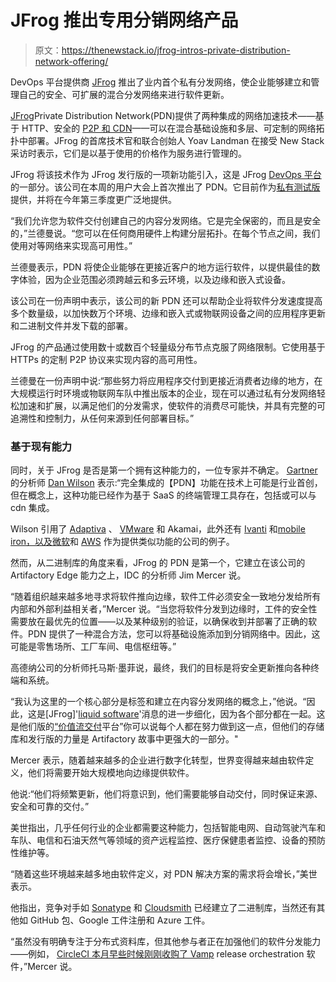 # JFrog 推出专用分销网络产品

> 原文：<https://thenewstack.io/jfrog-intros-private-distribution-network-offering/>

DevOps 平台提供商 [JFrog](https://jfrog.com/) 推出了业内首个私有分发网络，使企业能够建立和管理自己的安全、可扩展的混合分发网络来进行软件更新。

[JFrog](https://thenewstack.io/jfrog-its-a-liquid-world-and-developers-are-the-rainmakers/)Private Distribution Network(PDN)提供了两种集成的网络加速技术——基于 HTTP、安全的 [P2P 和 CDN](https://jfrog.com/solution-sheet/jfrog-artifactory-cdn-distribution-and-peer-to-peer-downloads/)——可以在混合基础设施和多层、可定制的网络拓扑中部署。JFrog 的首席技术官和联合创始人 Yoav Landman 在接受 New Stack 采访时表示，它们是以基于使用的价格作为服务进行管理的。

JFrog 将该技术作为 JFrog 发行版的一项新功能引入，这是 JFrog [DevOps 平台](https://jfrog.com/platform/)的一部分。该公司在本周的用户大会上首次推出了 PDN。它目前作为[私有测试版](https://jfrog.com/distribution-network)提供，并将在今年第三季度更广泛地提供。

“我们允许您为软件交付创建自己的内容分发网络。它是完全保密的，而且是安全的，”兰德曼说。“您可以在任何商用硬件上构建分层拓扑。在每个节点之间，我们使用对等网络来实现高可用性。”

兰德曼表示，PDN 将使企业能够在更接近客户的地方运行软件，以提供最佳的数字体验，因为企业范围必须跨越云和多云环境，以及边缘和嵌入式设备。

该公司在一份声明中表示，该公司的新 PDN 还可以帮助企业将软件分发速度提高多个数量级，以加快数万个环境、边缘和嵌入式或物联网设备之间的应用程序更新和二进制文件并发下载的部署。

JFrog 的产品通过使用数十或数百个轻量级分布节点克服了网络限制。它使用基于 HTTPs 的定制 P2P 协议来实现内容的高可用性。

兰德曼在一份声明中说:“那些努力将应用程序交付到更接近消费者边缘的地方，在大规模运行时环境或物联网车队中推出版本的企业，现在可以通过私有分发网络轻松加速和扩展，以满足他们的分发需求，使软件的消费尽可能快，并具有完整的可追溯性和控制力，从任何来源到任何部署目标。”

### 基于现有能力

同时，关于 JFrog 是否是第一个拥有这种能力的，一位专家并不确定。 [Gartner](https://www.gartner.com/) 的分析师 [Dan Wilson](https://www.linkedin.com/in/danmwilson/) 表示:“完全集成的【PDN】功能在技术上可能是行业首创，但在概念上，这种功能已经作为基于 SaaS 的终端管理工具存在，包括或可以与 cdn 集成。

Wilson 引用了 [Adaptiva](https://adaptiva.com/) 、 [VMware](https://www.vmware.com/) 和 Akamai，此外还有 [Ivanti](https://www.ivanti.com/) 和[mobile iron，以及](https://azure.microsoft.com/)[微软](https://azure.microsoft.com/)和 [AWS](https://aws.amazon.com/) 作为提供类似功能的公司的例子。

然而，从二进制库的角度来看，JFrog 的 PDN 是第一个，它建立在该公司的 Artifactory Edge 能力之上，IDC 的分析师 Jim Mercer 说。

“随着组织越来越多地寻求将软件推向边缘，软件工件必须安全一致地分发给所有内部和外部利益相关者，”Mercer 说。“当您将软件分发到边缘时，工件的安全性需要放在最优先的位置——以及某种级别的验证，以确保收到并部署了正确的软件。PDN 提供了一种混合方法，您可以将基础设施添加到分销网络中。因此，这可能是零售场所、工厂车间、电信枢纽等。”

高德纳公司的分析师托马斯·墨菲说，最终，我们的目标是将安全更新推向各种终端和系统。

“我认为这里的一个核心部分是标签和建立在内容分发网络的概念上，”他说。“因此，这是[JFrog]'[liquid software](https://jfrog.com/whitepaper/a-vision-of-liquid-software/)'消息的进一步细化，因为各个部分都在一起。这是他们版的[“价值流交付](https://searchsoftwarequality.techtarget.com/news/252499403/Tasktop-brings-new-visibility-to-value-stream-management)平台”你可以说每个人都在努力做到这一点，但他们的存储库和发行版的力量是 Artifactory 故事中更强大的一部分。"

Mercer 表示，随着越来越多的企业进行数字化转型，世界变得越来越由软件定义，他们将需要开始大规模地向边缘提供软件。

他说:“他们将频繁更新，他们将意识到，他们需要能够自动交付，同时保证来源、安全和可靠的交付。”

美世指出，几乎任何行业的企业都需要这种能力，包括智能电网、自动驾驶汽车和车队、电信和石油天然气等领域的资产远程监控、医疗保健患者监控、设备的预防性维护等。

“随着这些环境越来越多地由软件定义，对 PDN 解决方案的需求将会增长，”美世表示。

他指出，竞争对手如 [Sonatype](https://thenewstack.io/sonatype-expands-focus-to-code-analysis-with-musedev-addition/) 和 [Cloudsmith](https://cloudsmith.com/) 已经建立了二进制库，当然还有其他如 GitHub 包、Google 工件注册和 Azure 工件。

“虽然没有明确专注于分布式资料库，但其他参与者正在加强他们的软件分发能力——例如， [CircleCI 本月早些时候刚刚收购了 Vamp](https://searchsoftwarequality.techtarget.com/news/252500960/CircleCI-nabs-100M-buys-Vamp-release-orchestration) release orchestration 软件，”Mercer 说。

<svg xmlns:xlink="http://www.w3.org/1999/xlink" viewBox="0 0 68 31" version="1.1"><title>Group</title> <desc>Created with Sketch.</desc></svg>